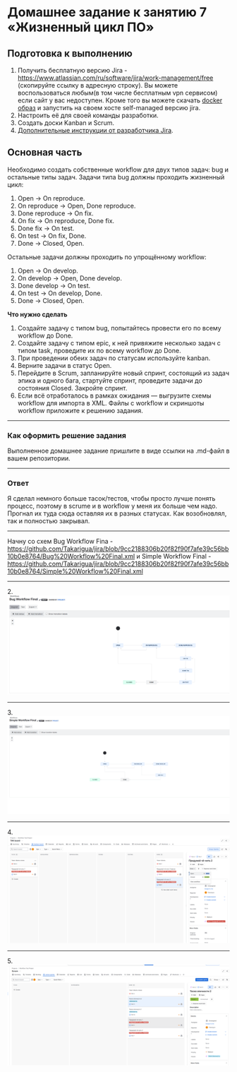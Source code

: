 # Домашнее задание к занятию 7 «Жизненный цикл ПО»

## Подготовка к выполнению

1. Получить бесплатную версию Jira - https://www.atlassian.com/ru/software/jira/work-management/free (скопируйте ссылку в адресную строку). Вы можете воспользоваться любым(в том числе бесплатным vpn сервисом) если сайт у вас недоступен. Кроме того вы можете скачать [docker образ](https://hub.docker.com/r/atlassian/jira-software/#) и запустить на своем хосте self-managed версию jira.
2. Настроить её для своей команды разработки.
3. Создать доски Kanban и Scrum.
4. [Дополнительные инструкции от разработчика Jira](https://support.atlassian.com/jira-cloud-administration/docs/import-and-export-issue-workflows/).

## Основная часть

Необходимо создать собственные workflow для двух типов задач: bug и остальные типы задач. Задачи типа bug должны проходить жизненный цикл:

1. Open -> On reproduce.
2. On reproduce -> Open, Done reproduce.
3. Done reproduce -> On fix.
4. On fix -> On reproduce, Done fix.
5. Done fix -> On test.
6. On test -> On fix, Done.
7. Done -> Closed, Open.

Остальные задачи должны проходить по упрощённому workflow:

1. Open -> On develop.
2. On develop -> Open, Done develop.
3. Done develop -> On test.
4. On test -> On develop, Done.
5. Done -> Closed, Open.

**Что нужно сделать**

1. Создайте задачу с типом bug, попытайтесь провести его по всему workflow до Done. 
1. Создайте задачу с типом epic, к ней привяжите несколько задач с типом task, проведите их по всему workflow до Done. 
1. При проведении обеих задач по статусам используйте kanban. 
1. Верните задачи в статус Open.
1. Перейдите в Scrum, запланируйте новый спринт, состоящий из задач эпика и одного бага, стартуйте спринт, проведите задачи до состояния Closed. Закройте спринт.
2. Если всё отработалось в рамках ожидания — выгрузите схемы workflow для импорта в XML. Файлы с workflow и скриншоты workflow приложите к решению задания.

---

### Как оформить решение задания

Выполненное домашнее задание пришлите в виде ссылки на .md-файл в вашем репозитории.

---

### Ответ

Я сделал немного больше тасок/тестов, чтобы просто лучше понять процесс, поэтому в scrume и в workflow у меня их больше чем надо. Прогнал их туда сюда оставляя их в разных статусах. Как возобновлял, так и полностью закрывал.

----

Начну со схем Bug Workflow Fina - https://github.com/Takarigua/jira/blob/9cc2188306b20f82f90f7afe39c56bb10b0e8764/Bug%20Workflow%20Final.xml и Simple Workflow Final - https://github.com/Takarigua/jira/blob/9cc2188306b20f82f90f7afe39c56bb10b0e8764/Simple%20Workflow%20Final.xml

----

2.![BugWorkflow](https://github.com/Takarigua/jira/blob/56043223e82d41e70e3fc75558fdd98ca8927f93/screen/BugWorkflow.png) 

---

3.![Simple Workflow](https://github.com/Takarigua/jira/blob/56043223e82d41e70e3fc75558fdd98ca8927f93/screen/Simple%20Workflow.png)

---

4.![Тесты Workflow](https://github.com/Takarigua/jira/blob/56043223e82d41e70e3fc75558fdd98ca8927f93/screen/%D0%A2%D0%B5%D1%81%D1%82%D1%8B%20Workflow.png)

---

5.![Scrum](https://github.com/Takarigua/jira/blob/56043223e82d41e70e3fc75558fdd98ca8927f93/screen/Scrum.png)
